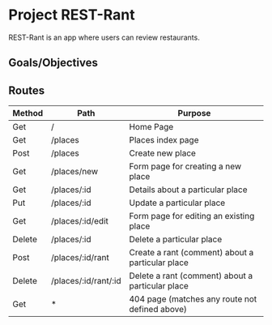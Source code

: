 # Project REST-Rant

REST-Rant is an app where users can review restaurants.

## Goals/Objectives

## Routes

| Method | Path                 | Purpose                                          |
| ------ | -------------------- | ------------------------------------------------ |
| Get    | /                    | Home Page                                        |
| Get    | /places              | Places index page                                |
| Post   | /places              | Create new place                                 |
| Get    | /places/new          | Form page for creating a new place               |
| Get    | /places/:id          | Details about a particular place                 |
| Put    | /places/:id          | Update a particular place                        |
| Get    | /places/:id/edit     | Form page for editing an existing place          |
| Delete | /places/:id          | Delete a particular place                        |
| Post   | /places/:id/rant     | Create a rant (comment) about a particular place |
| Delete | /places/:id/rant/:id | Delete a rant (comment) about a particular place |
| Get    | \*                   | 404 page (matches any route not defined above)   |

